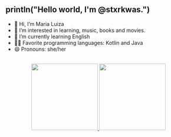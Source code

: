 ## println("Hello world, I'm @stxrkwas.")

- 👋 Hi, I’m Maria Luiza
- 👀 I’m interested in learning, music, books and movies. 
- 🌱 I’m currently learning English
- 👩‍💻 Favorite programming languages: Kotlin and Java
- 😄 Pronouns: she/her

<br>
<!---<div style="display: inline_block"><br>
  <img align="center" alt="C++" height="30" width="40" src="[https://raw.githubusercontent.com/devicons/devicon/master/icons/javascript/javascript-plain.svg](https://upload.wikimedia.org/wikipedia/commons/thumb/1/18/ISO_C%2B%2B_Logo.svg/1822px-ISO_C%2B%2B_Logo.svg.png)">
  <img align="center" alt="Rafa-HTML" height="30" width="40" src="https://raw.githubusercontent.com/devicons/devicon/master/icons/html5/html5-original.svg">
  <img align="center" alt="Rafa-CSS" height="30" width="40" src="https://raw.githubusercontent.com/devicons/devicon/master/icons/css3/css3-original.svg">
  <img align="center" alt="PHP" height="30" width="40" src="https://raw.githubusercontent.com/devicons/devicon/master/icons/php/php-original.svg">
  <img align="center" alt="java" height="30" width="40" src="https://raw.githubusercontent.com/devicons/devicon/master/icons/java/java-original.svg">
</div>--->

<div align="center">
  <a href="https://beacons.ai/stxrkwas">
  <img height="180em" src="https://github-readme-stats.vercel.app/api?username=stxrkwas&show_icons=true&theme=tokyonight&include_all_comits=true&count_private=true"/>
  <img height="180em" src="https://github-readme-stats.vercel.app/api/top-langs/?username=stxrkwas&layout=compact&langs_count=16&theme=tokyonight"/>
</div>
  
<!---
stxrkwas/stxrkwas is a ✨ special ✨ repository because its `README.md` (this file) appears on your GitHub profile.
You can click the Preview link to take a look at your changes.
--->
<!--- ### System.out.println("Hello World! I'm Matheus Gonçalves");

⚡ Apenas um estudante de programação

<div>
  <a href="https://beacons.ai/MatheusGoncalvx">
  <img height="180em" src="https://github-readme-stats.vercel.app/api?username=MatheusGoncalvx&show_icons=true&theme=tokyonight&include_all_comits=true&count_private=true"/>
 <img height="180em" src="https://github-readme-stats.vercel.app/api/top-langs/?username=MatheusGoncalvx&layout=compact&langs_count=16&theme=tokyonight"/>
</div>

<div style="display: inline_block"><br>
  <img align="center" alt="Rafa-Js" height="30" width="40" src="https://raw.githubusercontent.com/devicons/devicon/master/icons/javascript/javascript-plain.svg">
  <img align="center" alt="Rafa-HTML" height="30" width="40" src="https://raw.githubusercontent.com/devicons/devicon/master/icons/html5/html5-original.svg">
  <img align="center" alt="Rafa-CSS" height="30" width="40" src="https://raw.githubusercontent.com/devicons/devicon/master/icons/css3/css3-original.svg">
  <img align="center" alt="PHP" height="30" width="40" src="https://raw.githubusercontent.com/devicons/devicon/master/icons/php/php-original.svg">
  <img align="center" alt="java" height="30" width="40" src="https://raw.githubusercontent.com/devicons/devicon/master/icons/java/java-original.svg">
</div>
  
##
  
<p align="center">
  <img src="https://raw.githubusercontent.com/MatheusGoncalvx/MatheusGoncalvx/main/gif%20a%20era%20do%20gelo.gif" alt="gif a era do gelo" width="250">
</p>

<div align="center">
<br><p align="centre"><b>Visitors Count</b></p>  
<p align="center"><img align="center" src="https://profile-counter.glitch.me/{MatheusGoncalvx}/count.svg" /></p> 
<br>
</div>
--->
